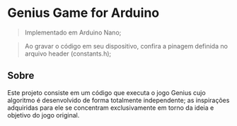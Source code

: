 # Genius Game for Arduino

> Implementado em Arduino Nano;

> Ao gravar o código em seu dispositivo, confira a pinagem definida no arquivo header (constants.h);

## Sobre

Este projeto consiste em um código que executa o jogo Genius cujo algoritmo é desenvolvido de forma totalmente independente; as inspirações adquiridas para ele se concentram exclusivamente em torno da ideia e objetivo do jogo original.